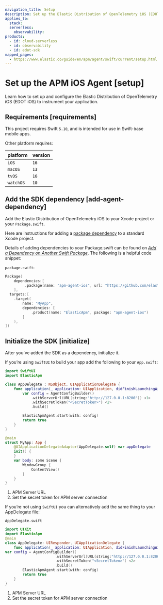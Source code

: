 ```yaml
---
navigation_title: Setup
description: Set up the Elastic Distribution of OpenTelemetry iOS (EDOT iOS) to send data to Elastic.
applies_to:
  stack:
  serverless:
    observability:
products:
  - id: cloud-serverless
  - id: observability
  - id: edot-sdk
mapped_pages:
  - https://www.elastic.co/guide/en/apm/agent/swift/current/setup.html
---
```


# Set up the APM iOS Agent [setup]

Learn how to set up and configure the Elastic Distribution of OpenTelemetry iOS (EDOT iOS) to instrument your application.

## Requirements [requirements]

This project requires Swift `5.10`, and is intended for use in Swift-base mobile apps.

Other platform requires:

| platform | version |
| --- | --- |
| `iOS` | `16` |
| `macOS` | `13` |
| `tvOS` | `16` |
| `watchOS` | `10` |


## Add the SDK dependency [add-agent-dependency]

Add the Elastic Distribution of OpenTelemetry iOS to your Xcode project or your `Package.swift`.

Here are instructions for adding a [package dependency](https://developer.apple.com/documentation/swift_packages/adding_package_dependencies_to_your_app) to a standard Xcode project.

Details of adding dependencies to your Package.swift can be found on [*Add a Dependency on Another Swift Package*](https://developer.apple.com/documentation/xcode/creating_a_standalone_swift_package_with_xcode#3578941). The following is a helpful code snippet:

`package.swift`:

```swift
Package(
    dependencies:[
         .package(name: "apm-agent-ios", url: "https://github.com/elastic/apm-agent-ios.git", from: "1.2.0"),
    ],
  targets:[
    .target(
        name: "MyApp",
        dependencies: [
            .product(name: "ElasticApm", package: "apm-agent-ios")
        ]
    ),
])
```


## Initialize the SDK [initialize]

After you've added the SDK as a dependency, initialize it.

If you’re using `SwiftUI` to build your app add the following to your `App.swift`:

```swift
import SwiftUI
import ElasticApm

class AppDelegate : NSObject, UIApplicationDelegate {
    func application(_ application: UIApplication, didFinishLaunchingWithOptions launchOptions: [UIApplication.LaunchOptionsKey : Any]? = nil) -> Bool {
        var config = AgentConfigBuilder()
            .withServerUrl(URL(string:"http://127.0.0.1:8200")) <1>
            .withSecretToken("<SecretToken>") <2>
            .build()

        ElasticApmAgent.start(with: config)
        return true
    }
}

@main
struct MyApp: App {
    @UIApplicationDelegateAdaptor(AppDelegate.self) var appDelegate
    init() {
    }
    var body: some Scene {
        WindowGroup {
            ContentView()
        }
    }
}
```

1. APM Server URL
2. Set the secret token for APM server connection

If you’re not using `SwiftUI` you can alternatively add the same thing to your AppDelegate file:

`AppDelegate.swift`

```swift
import UIKit
import ElasticApm
@main
class AppDelegate: UIResponder, UIApplicationDelegate {
    func application(_ application: UIApplication, didFinishLaunchingWithOptions launchOptions: [UIApplication.LaunchOptionsKey: Any]?) -> Bool {
var config = AgentConfigBuilder()
                       .withServerUrl(URL(string:"http://127.0.0.1:8200")) <1>
                       .withSecretToken("<SecretToken>") <2>
                       .build()
        ElasticApmAgent.start(with: config)
        return true
    }
}
```

1. APM Server URL
2. Set the secret token for APM server connection


